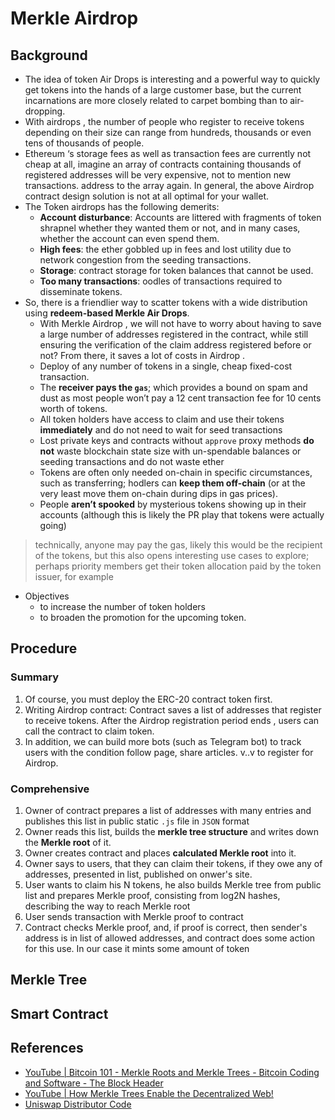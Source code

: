 # Merkle Airdrop

## Background
* The idea of token Air Drops is interesting and a powerful way to quickly get tokens into the hands of a large customer base, but the current incarnations are more closely related to carpet bombing than to air-dropping.
* With airdrops , the number of people who register to receive tokens depending on their size can range from hundreds, thousands or even tens of thousands of people.
* Ethereum ‘s storage fees as well as transaction fees are currently not cheap at all, imagine an array of contracts containing thousands of registered addresses will be very expensive, not to mention new transactions. address to the array again. In general, the above Airdrop contract design solution is not at all optimal for your wallet.
* The Token airdrops has the following demerits:
	- __Account disturbance__: Accounts are littered with fragments of token shrapnel whether they wanted them or not, and in many cases, whether the account can even spend them.
	- __High fees__: the ether gobbled up in fees and lost utility due to network congestion from the seeding transactions.
	- __Storage__: contract storage for token balances that cannot be used.
	- __Too many transactions__: oodles of transactions required to disseminate tokens.
* So, there is a friendlier way to scatter tokens with a wide distribution using __redeem-based Merkle Air Drops__.
	- With Merkle Airdrop , we will not have to worry about having to save a large number of addresses registered in the contract, while still ensuring the verification of the claim address registered before or not? From there, it saves a lot of costs in Airdrop .
	- Deploy of any number of tokens in a single, cheap fixed-cost transaction.
	- The __receiver pays the `gas`__; which provides a bound on spam and dust as most people won’t pay a 12 cent transaction fee for 10 cents worth of tokens.
	- All token holders have access to claim and use their tokens __immediately__ and do not need to wait for seed transactions
	- Lost private keys and contracts without `approve` proxy methods __do not__ waste blockchain state size with un-spendable balances or seeding transactions and do not waste ether
	- Tokens are often only needed on-chain in specific circumstances, such as transferring; hodlers can __keep them off-chain__ (or at the very least move them on-chain during dips in gas prices).
	- People __aren’t spooked__ by mysterious tokens showing up in their accounts (although this is likely the PR play that tokens were actually going)

> technically, anyone may pay the gas, likely this would be the recipient of the tokens, but this also opens interesting use cases to explore; perhaps priority members get their token allocation paid by the token issuer, for example

* Objectives
	- to increase the number of token holders
	- to broaden the promotion for the upcoming token. 

## Procedure
### Summary
1. Of course, you must deploy the ERC-20 contract token first.
1. Writing Airdrop contract: Contract saves a list of addresses that register to receive tokens. After the Airdrop registration period ends , users can call the contract to claim token.
1. In addition, we can build more bots (such as Telegram bot) to track users with the condition follow page, share articles. v..v to register for Airdrop.

### Comprehensive
1. Owner of contract prepares a list of addresses with many entries and publishes this list in public static `.js` file in `JSON` format
1. Owner reads this list, builds the __merkle tree structure__ and writes down the __Merkle root__ of it.
1. Owner creates contract and places __calculated Merkle root__ into it.
1. Owner says to users, that they can claim their tokens, if they owe any of addresses, presented in list, published on onwer's site.
1. User wants to claim his N tokens, he also builds Merkle tree from public list and prepares Merkle proof, consisting from log2N hashes, describing the way to reach Merkle root
1. User sends transaction with Merkle proof to contract
1. Contract checks Merkle proof, and, if proof is correct, then sender's address is in list of allowed addresses, and contract does some action for this use. In our case it mints some amount of token

## Merkle Tree


## Smart Contract


## References
* [YouTube | Bitcoin 101 - Merkle Roots and Merkle Trees - Bitcoin Coding and Software - The Block Header](https://www.youtube.com/watch?v=gUwXCt1qkBU)
* [YouTube | How Merkle Trees Enable the Decentralized Web!](https://www.youtube.com/watch?v=YIc6MNfv5iQ)
* [Uniswap Distributor Code](https://etherscan.io/address/0x090d4613473dee047c3f2706764f49e0821d256e#code)
